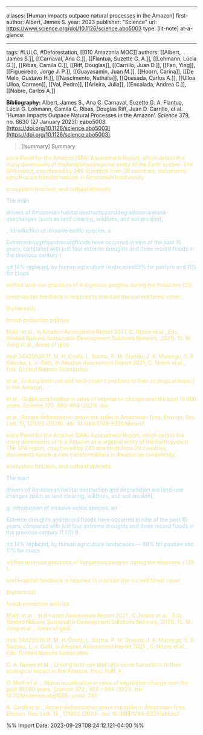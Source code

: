   
--- 
aliases: [Human impacts outpace natural processes in the Amazon] 
first-author: Albert, James S.
year: 2023 
publisher: "Science" 
url: https://www.science.org/doi/10.1126/science.abo5003 
type: [lit-note]
at-a-glance: 

--- 

tags: #LULC, #Deforestation, [[010 Amazonia MOC]]
authors: [[Albert, James S.]], [[Carnaval, Ana C.]], [[Flantua, Suzette G. A.]], [[Lohmann, Lúcia G.]], [[Ribas, Camila C.]], [[Riff, Douglas]], [[Carrillo, Juan D.]], [[Fan, Ying]], [[Figueiredo, Jorge J. P.]], [[Guayasamin, Juan M.]], [[Hoorn, Carina]], [[De Melo, Gustavo H.]], [[Nascimento, Nathália]], [[Quesada, Carlos A.]], [[Ulloa Ulloa, Carmen]], [[Val, Pedro]], [[Arieira, Julia]], [[Encalada, Andrea C.]], [[Nobre, Carlos A.]]


**Bibliography:** Albert, James S., Ana C. Carnaval, Suzette G. A. Flantua, Lúcia G. Lohmann, Camila C. Ribas, Douglas Riff, Juan D. Carrillo, et al. ‘Human Impacts Outpace Natural Processes in the Amazon’. _Science_ 379, no. 6630 (27 January 2023): eabo5003. [https://doi.org/10.1126/science.abo5003](https://doi.org/10.1126/science.abo5003). 

>[!summary] Summary
> 


<p>  <span style="color: #F9E076">ence Panel for the Amazon (SPA) Assessment Report, which details the many dimensions of theAmazonasaregional entity of the Earth system. The SPA report, coauthored by 240 scientists from 20 countries, documents epoch-scale transformations in Amazonian biodiversity</span>  </p> <p>  <span style="color: #F9E076">ecosystem function, and cultural diversity.</span>  </p> <p> <span style="color: #ADD8E6"> The main</span>  </p> <p> <span style="color: #ADD8E6"> drivers of Amazonian habitat destructionanddegradationareland-usechanges (such as land clearing, wildfires, and soil erosion),</span>  </p> <p> <span style="color: #ADD8E6"> , introduction of invasive exotic species, a</span>  </p> <p> <span style="color: #ADD8E6"> Extremedroughtsandrecordfloods have occurred in nine of the past 15 years, compared with just four extreme droughts and three record floods in the previous century (</span>  </p> <p> <span style="color: #ADD8E6"> nd 14% replaced, by human agriculture landscapes89% for pasture and 11% for crops</span>  </p>  <p>  <span style="color: #F9E076">shifted land-use practices of Indigenous peoples during the Holocene (31).</span>  </p> <p>  <span style="color: #F9E076">orest-rainfall feedback is required to maintain the current forest cover</span>  </p> <p>  <span style="color: #F9E076">(hysteresis)</span>  </p> <p>  <span style="color: #F9E076">forest-protection policies</span>  </p> <p>  <span style="color: #F9E076">Malhi et al., in Amazon Assessment Report 2021, C. Nobre et al., Eds. (United Nations Sustainable Development Solutions Network, 2021). 10. M. Jung et al., Areas of glob</span>  </p> <p>  <span style="color: #F9E076">mid: 34429536 11. M. H. Costa, L. Borma, P. M. Brando, J. A. Marengo, S. R. Saleska, L. v. Gatti, in Amazon Assessment Report 2021, C. Nobre et al., Eds. (United Nations Sustainable</span>  </p> <p>  <span style="color: #F9E076">et al., Linking land-use and land-cover transitions to their ecological impact in the Amazon.</span>  </p> <p>  <span style="color: #F9E076">et al., Global acceleration in rates of vegetation change over the past 18,000 years. Science 372, 860–864 (2021). doi:</span>  </p> <p>  <span style="color: #F9E076">et al., Recent deforestation drove the spike in Amazonian fires. Environ. Res. Lett. 15, 121003 (2020). doi: 10.1088/1748-9326/abcac7</span>  </p>  <p>  <span style="color: #F9E076">ence Panel for the Amazon (SPA) Assessment Report, which details the many dimensions of th e Amazon as a regional entity of the Earth system. The SPA report, coauthored by 240 scientists from 20 countries, documents epoch-s cale transformations in Amazonian biodiversity,</span>  </p> <p>  <span style="color: #F9E076">ecosystem function, and cultural diversity.</span>  </p> <p> <span style="color: #ADD8E6"> The main</span>  </p> <p> <span style="color: #ADD8E6"> drivers of Amazonian habitat destruction and degradation are land-use changes (such as land clearing, wildfires, and soil erosion),</span>  </p> <p> <span style="color: #ADD8E6"> g, introduction of invasive exotic species, an</span>  </p> <p> <span style="color: #ADD8E6"> Extreme droughts and record floods have occurred in nine of the past 15 years, compared with just four extreme droughts and three record floods in the previous century (1 (11) 1).</span>  </p> <p> <span style="color: #ADD8E6"> nd 14% replaced, by human agriculture landscapes — 89% for pasture and 11% for crops</span>  </p>  <p>  <span style="color: #F9E076">shifted land-use practices of Indigenous peoples during the Holocene ( (31) ).</span>  </p> <p>  <span style="color: #F9E076">orest-rainfall feedback is required to maintain the current forest cover</span>  </p> <p>  <span style="color: #F9E076">(hysteresis)</span>  </p> <p>  <span style="color: #F9E076">forest-protection policies</span>  </p>   <p>  <span style="color: #F9E076">Malhi et al ., in Amazon Assessment Report 2021 , C. Nobre et al. , Eds. (United Nations Sustainable Development Solutions Network, 2021). 10. M. Jung et al ., Areas of glob</span>  </p> <p>  <span style="color: #F9E076">mid: 34429536 11. M. H. Costa, L. Borma, P. M. Brando, J. A. Marengo, S. R. Saleska, L. v. Gatti, in Amazon Assessment Report 2021 , C. Nobre et al. , Eds. (United Nations Sustainable</span>  </p> <p>  <span style="color: #F9E076">C. A. Nunes et al ., Linking land-use and land-cover transitions to their ecological impact in the Amazon. Proc. Natl. A</span>  </p> <p>  <span style="color: #F9E076">O. Mottl et al ., Global acceleration in rates of vegetation change over the past 18,000 years. Science 372 , 860 – 864 (2021). doi: 10.1126/science.abg1685 ; pmid: 340</span>  </p> <p>  <span style="color: #F9E076">A. Cardil et al ., Recent deforestation drove the spike in Amazonian fires. Environ. Res. Lett. 15 , 121003 (2020). doi: 10.1088/1748-9326/abcac7</span>  </p> 

%% Import Date: 2023-09-29T08:24:12.121-04:00 %%
